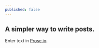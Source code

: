 ```yaml
---
published: false
---
```


## A simpler way to write posts.

Enter text in [Prose.io](http://prose.io/). 
